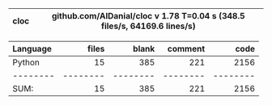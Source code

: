 cloc|github.com/AlDanial/cloc v 1.78  T=0.04 s (348.5 files/s, 64169.6 lines/s)
--- | ---

Language|files|blank|comment|code
:-------|-------:|-------:|-------:|-------:
Python|15|385|221|2156
--------|--------|--------|--------|--------
SUM:|15|385|221|2156
